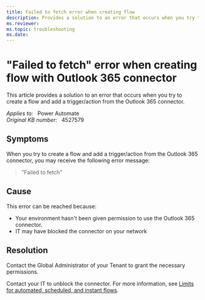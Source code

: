 ```yaml
---
title: Failed to fetch error when creating flow
description: Provides a solution to an error that occurs when you try to create a flow and add a trigger/action from the Outlook 365 connector.
ms.reviewer: 
ms.topic: troubleshooting
ms.date: 
---
```

# "Failed to fetch" error when creating flow with Outlook 365 connector

This article provides a solution to an error that occurs when you try to create a flow and add a trigger/action from the Outlook 365 connector.

_Applies to:_ &nbsp; Power Automate  
_Original KB number:_ &nbsp; 4527579

## Symptoms

When you try to create a flow and add a trigger/action from the Outlook 365 connector, you may receive the following error message:

> "Failed to fetch"

## Cause

This error can be reached because:

- Your environment hasn't been given permission to use the Outlook 365 connector.
- IT may have blocked the connector on your network

## Resolution

Contact the Global Administrator of your Tenant to grant the necessary permissions.

Contact your IT to unblock the connector. For more information, see [Limits for automated, scheduled, and instant flows](/power-automate/limits-and-config#ip-address-configuration).
